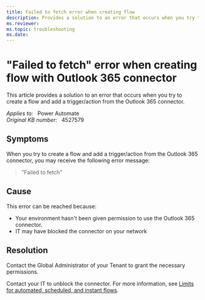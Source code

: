 ```yaml
---
title: Failed to fetch error when creating flow
description: Provides a solution to an error that occurs when you try to create a flow and add a trigger/action from the Outlook 365 connector.
ms.reviewer: 
ms.topic: troubleshooting
ms.date: 
---
```

# "Failed to fetch" error when creating flow with Outlook 365 connector

This article provides a solution to an error that occurs when you try to create a flow and add a trigger/action from the Outlook 365 connector.

_Applies to:_ &nbsp; Power Automate  
_Original KB number:_ &nbsp; 4527579

## Symptoms

When you try to create a flow and add a trigger/action from the Outlook 365 connector, you may receive the following error message:

> "Failed to fetch"

## Cause

This error can be reached because:

- Your environment hasn't been given permission to use the Outlook 365 connector.
- IT may have blocked the connector on your network

## Resolution

Contact the Global Administrator of your Tenant to grant the necessary permissions.

Contact your IT to unblock the connector. For more information, see [Limits for automated, scheduled, and instant flows](/power-automate/limits-and-config#ip-address-configuration).
